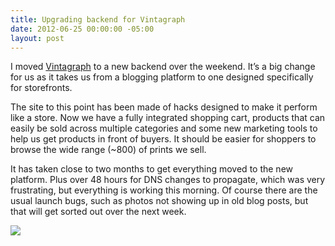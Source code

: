 ```yaml
---
title: Upgrading backend for Vintagraph
date: 2012-06-25 00:00:00 -05:00
layout: post
---
```


I moved [Vintagraph](http://www.vintagraph.com/) to a new backend over the weekend. It’s a big change for us as it takes us from a blogging platform to one designed specifically for storefronts.

The site to this point has been made of hacks designed to make it perform like a store. Now we have a fully integrated shopping cart, products that can easily be sold across multiple categories and some new marketing tools to help us get products in front of buyers. It should be easier for shoppers to browse the wide range (~800) of prints we sell.

It has taken close to two months to get everything moved to the new platform. Plus over 48 hours for DNS changes to propagate, which was very frustrating, but everything is working this morning. Of course there are the usual launch bugs, such as photos not showing up in old blog posts, but that will get sorted out over the next week.

![](/assets/images/vintagraph-upgrade.png)
